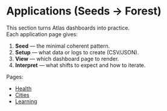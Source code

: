 # Applications (Seeds → Forest)

This section turns Atlas dashboards into practice.  
Each application page gives:
1. **Seed** — the minimal coherent pattern.
2. **Setup** — what data or logs to create (CSV/JSON).
3. **View** — which dashboard page to render.
4. **Interpret** — what shifts to expect and how to iterate.

Pages:
- [Health](health.md)
- [Cities](cities.md)
- [Learning](learning.md)
